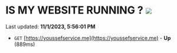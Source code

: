 # IS MY WEBSITE RUNNING ? [![](https://img.shields.io/static/v1?label=Sponsor&message=%E2%9D%A4&logo=GitHub&color=%23fe8e86)](https://github.com/sponsors/<username>)

Last updated: **11/1/2023, 5:56:01 PM**

- `GET` [https://youssefservice.me](https://youssefservice.me) - **Up** (889ms)
